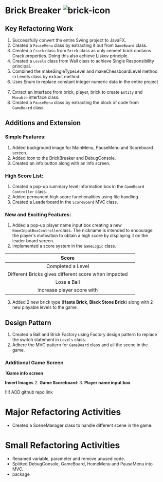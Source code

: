 # Brick Breaker ![brick-icon](https://img.icons8.com/cotton/50/000000/brick-wall.png)

## Key Refactoring Work
1. Successfully convert the entire Swing project to JavaFX.
2. Created a ```PauseMenu``` class by extracting it out from ```GameBoard``` class.
3. Created a ```Crack``` class from ```Brick``` class as only cement brick contains Crack properties. 
Doing this also achieve Liskov principle.
4. Created a ```Levels``` class from Wall class to achieve Single Responsibility principal.
5. Combined the makeSingleTypeLevel and makeChessboardLevel method in Levels class by extract method.
6. Uses Enum to replace constant integer numeric data in the entire project .
7. Extract an interface from brick, player, brick to create ```Entity``` and ```Movable``` interface class.
8. Created a ```PauseMenu``` class by extracting the block of code from ```GameBoard``` class.

## Additions and Extension
### Simple Features:
1. Added background image for MainMenu, PauseMenu and Scoreboard screen.
2. Added icon to the BrickBreaker and DebugConsole.
3. Created an info button along with an info screen.

### High Score List:
1. Created a pop-up summary level information box in the ```GameBoard Controller``` class.
2. Added permanent high score functionalities using file handling.
3. Created a Leaderboard in the ```ScoreBoard``` MVC class. 

### New and Exciting Features:
1. Added a pop-up player name input box creating a new ```NameInputBoxController```class. The nickname is intended to encourage the player's 
motivation to obtain a high score by displaying it on the leader board screen.
2. Implemented a score system in the ```GameLogic``` class.

|                      **Score**                       |     |                       
|:----------------------------------------------------:|-----|
|                  Completed a Level                   |     |
| Different Bricks gives different score when impacted |     |
|                     Loss a Ball                      |     |
|             Increase player score with               |     |


3. Added 2 new brick type (**Haste Brick**, **Black Stone Brick**) along with 2 new playable levels to the game.

## Design Pattern
1. Created a Ball and Brick Factory using Factory design pattern to replace the switch statement in ```Levels``` class.
3. Adhere the MVC pattern for ```GameBoard``` class and all the scene in the game.

### Additional Game Screen
1**Game info screen**

**Insert Images**
2. **Game Scoreboard**:
3. **Player name input box**

!!!! ADD github repo link



# Major Refactoring Activities
- Created a SceneManager class to handle different scene in the game.


# Small Refactoring Activities
- Renamed variable, parameter and remove unused code.
- Splitted DebugConsole, GameBoard, HomeMenu and PauseMenu into MVC.
- package
